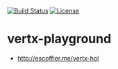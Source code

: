 [![Build Status](https://travis-ci.org/garethahealy/vertx-playground.svg?branch=master)](https://travis-ci.org/garethahealy/vertx-playground)
[![License](https://img.shields.io/hexpm/l/plug.svg?maxAge=2592000)]()

# vertx-playground
- http://escoffier.me/vertx-hol
